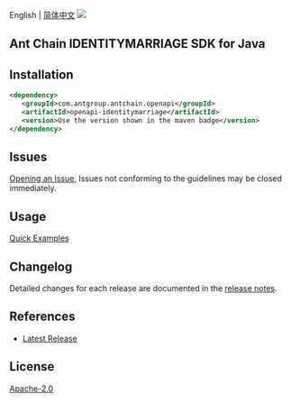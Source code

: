English | [简体中文](README-CN.md)
![](https://aliyunsdk-pages.alicdn.com/icons/AlibabaCloud.svg)

## Ant Chain IDENTITYMARRIAGE SDK for Java

## Installation

```xml
<dependency>
   <groupId>com.antgroup.antchain.openapi</groupId>
   <artifactId>openapi-identitymarriage</artifactId>
   <version>Use the version shown in the maven badge</version>
</dependency>
```

## Issues
[Opening an Issue](https://github.com/alipay/antchain-openapi-prod-sdk/issues/new), Issues not conforming to the guidelines may be closed immediately.

## Usage
[Quick Examples](https://github.com/alipay/antchain-openapi-prod-sdk/blob/master/docs/0-Examples-EN.md#quick-examples)

## Changelog
Detailed changes for each release are documented in the [release notes](./ChangeLog.txt).

## References
* [Latest Release](https://github.com/alipay/antchain-openapi-prod-sdk/)

## License
[Apache-2.0](http://www.apache.org/licenses/LICENSE-2.0)
